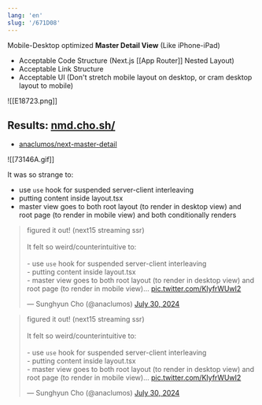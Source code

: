 ```yaml
---
lang: 'en'
slug: '/671D08'
---
```


Mobile-Desktop optimized **Master Detail View** (Like iPhone-iPad)

- Acceptable Code Structure (Next.js [[App Router]] Nested Layout)
- Acceptable Link Structure
- Acceptable UI (Don't stretch mobile layout on desktop, or cram desktop layout to mobile)

![[E18723.png]]

## Results: [nmd.cho.sh/](https://nmd.cho.sh/)

- [anaclumos/next-master-detail](https://github.com/anaclumos/next-master-detail)

![[73146A.gif]]

It was so strange to:

- use `use` hook for suspended server-client interleaving
- putting content inside layout.tsx
- master view goes to both root layout (to render in desktop view) and root page (to render in mobile view) and both conditionally renders

<blockquote class="twitter-tweet">

figured it out! (next15 streaming ssr)<br/><br/>It felt so weird/counterintuitive to:<br/><br/>- use `use` hook for suspended server-client interleaving<br/>- putting content inside layout.tsx<br/>- master view goes to both root layout (to render in desktop view) and root page (to render in mobile view)… <a href="https://t.co/KIyfrWUwI2">pic.twitter.com/KIyfrWUwI2</a>

&mdash; Sunghyun Cho (@anaclumos) <a href="https://twitter.com/anaclumos/status/1818210670388936713?ref_src=twsrc%5Etfw">July 30, 2024</a>

</blockquote>

<blockquote class="twitter-tweet">

figured it out! (next15 streaming ssr)<br/><br/>It felt so weird/counterintuitive to:<br/><br/>- use `use` hook for suspended server-client interleaving<br/>- putting content inside layout.tsx<br/>- master view goes to both root layout (to render in desktop view) and root page (to render in mobile view)… <a href="https://t.co/KIyfrWUwI2">pic.twitter.com/KIyfrWUwI2</a>

&mdash; Sunghyun Cho (@anaclumos) <a href="https://twitter.com/anaclumos/status/1818210670388936713?ref_src=twsrc%5Etfw">July 30, 2024</a>

</blockquote>
